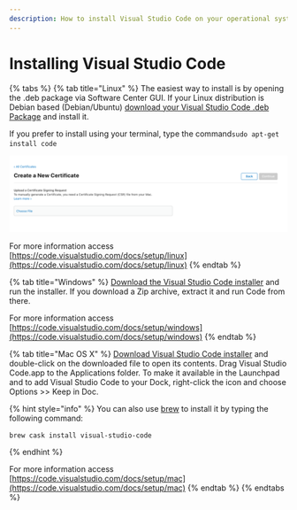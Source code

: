 ```yaml
---
description: How to install Visual Studio Code on your operational system.
---
```


# Installing Visual Studio Code

{% tabs %}
{% tab title="Linux" %}
The easiest way to install is by opening the .deb package via Software Center GUI. If your Linux distribution is Debian based \(Debian/Ubuntu\) [download your Visual Studio Code .deb Package](https://code.visualstudio.com/Download) and install it. 

If you prefer to install using your terminal, type the command`sudo apt-get install code`

![](../../.gitbook/assets/image%20%2849%29.png)

For more information access [https://code.visualstudio.com/docs/setup/linux](https://code.visualstudio.com/docs/setup/linux)
{% endtab %}

{% tab title="Windows" %}
[Download the Visual Studio Code installer](https://code.visualstudio.com/Download) and run the installer. If you download a Zip archive, extract it and run Code from there. 

For more information access [https://code.visualstudio.com/docs/setup/windows](https://code.visualstudio.com/docs/setup/windows)
{% endtab %}

{% tab title="Mac OS X" %}
[Download Visual Studio Code installer](https://code.visualstudio.com/Download) and double-click on the downloaded file to open its contents. Drag Visual Studio Code.app to the Applications folder. To make it available in the Launchpad and to add Visual Studio Code to your Dock,  right-click the icon and choose Options &gt;&gt; Keep in Doc.

{% hint style="info" %}
You can also use [brew](https://brew.sh/) to install it by typing the following command: 

```text
brew cask install visual-studio-code
```
{% endhint %}

For more information access [https://code.visualstudio.com/docs/setup/mac](https://code.visualstudio.com/docs/setup/mac)
{% endtab %}
{% endtabs %}

